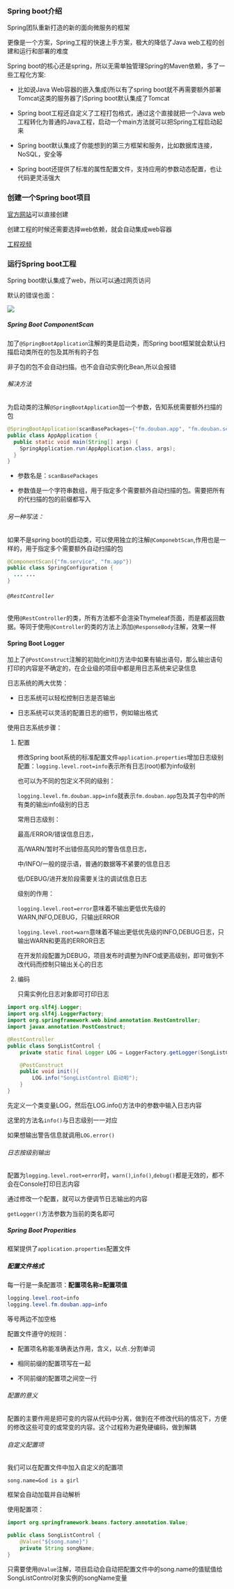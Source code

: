 ### Spring boot介绍

Spring团队重新打造的新的面向微服务的框架

更像是一个方案，Spring工程的快速上手方案，极大的降低了Java web工程的创建和运行和部署的难度

Spring boot的核心还是spring，所以无需单独管理Spring的Maven依赖，多了一些工程化方案:

+ 比如说Java Web容器的嵌入集成(所以有了spring boot就不再需要额外部署Tomcat这类的服务器了)Spring boot默认集成了Tomcat

+ Spring boot工程还自定义了工程打包格式，通过这个直接就把一个Java web工程转化为普通的Java工程，启动一个main方法就可以把Spring工程启动起来

+ Spring boot默认集成了你能想到的第三方框架和服务，比如数据库连接，NoSQL，安全等

+ Spring boot还提供了标准的属性配置文件，支持应用的参数动态配置，也让代码更灵活强大

### 创建一个Spring boot项目

[官方网站](https://start.spring.io/)可以直接创建

创建工程的时候还需要选择web依赖，就会自动集成web容器

[工程视频](https://qgt-document.oss-cn-beijing.aliyuncs.com/PY1/11/fm%E5%88%9B%E5%BB%BA%E5%B7%A5%E7%A8%8B.mp4)

### 运行Spring boot工程

Spring boot默认集成了web，所以可以通过网页访问

默认的错误也面：

![](https://style.youkeda.com/img/ham/course/j4/springboot_errorpage.png?x-oss-process=image/resize,w_800/watermark,image_d2F0ZXJtYXNrLnBuZz94LW9zcy1wcm9jZXNzPWltYWdlL3Jlc2l6ZSx3XzEwMA==,t_60,g_se,x_10,y_10)

##### Spring Boot ComponentScan

加了`@SpringBootApplication`注解的类是启动类，而Spring boot框架就会默认扫描启动类所在的包及其所有的子包

非子包的包不会自动扫描。也不会自动实例化Bean,所以会报错

###### 解决方法

为启动类的注解`@SpringBootApplication`加一个参数，告知系统需要额外扫描的包

```java
@SpringBootApplication(scanBasePackages={"fm.douban.app", "fm.douban.service"})
public class AppApplication {
  public static void main(String[] args) {
    SpringApplication.run(AppApplication.class, args);
  }
}
```

+ 参数名是：`scanBasePackages`

+ 参数值是一个字符串数组，用于指定多个需要额外自动扫描的包。需要把所有的代扫描的包的前缀都写入

###### 另一种写法：

如果不是spring boot的启动类，可以使用独立的注解`@ComponebtScan`,作用也是一样的，用于指定多个需要额外自动扫描的包

```java
@ComponentScan({"fm.service", "fm.app"})
public class SpringConfiguration {
  ... ...
}
```

###### `@RestController`

使用`@RestController`的类，所有方法都不会渲染Thymeleaf页面，而是都返回数据。等同于使用`@Controller`的类的方法上添加`@ResponseBody`注解，效果一样

#### Spring Boot Logger

加上了`@PostConstruct`注解的初始化init()方法中如果有输出语句，那么输出语句打印的内容是不确定的，在企业级的项目中都是用日志系统来记录信息

日志系统的两大优势：

+ 日志系统可以轻松控制日志是否输出

+ 日志系统可以灵活的配置日志的细节，例如输出格式

使用日志系统步骤：

1. 配置
   
   修改Spring boot系统的标准配置文件`application.properties`增加日志级别配置：`logging.level.root=info`表示所有日志(root)都为info级别
   
   也可以为不同的包定义不同的级别：
   
   `logging.level.fm.douban.app=info`就表示`fm.douban.app`包及其子包中的所有类的输出info级别的日志
   
   常用日志级别：
   
   最高/ERROR/错误信息日志，
   
   高/WARN/暂时不出错但高风险的警告信息日志，
   
   中/INFO/一般的提示语，普通的数据等不紧要的信息日志
   
   低/DEBUG/进开发阶段需要关注的调试信息日志
   
   级别的作用：
   
   `logging.level.root=error`意味着不输出更低优先级的WARN,INFO,DEBUG，只输出ERROR
   
   `logging.level.root=warn`意味着不输出更低优先级的INFO,DEBUG日志，只输出WARN和更高的ERROR日志
   
   在开发阶段配置为DEBUG，项目发布时调整为INFO或更高级别，即可做到不改代码而控制只输出关心的日志

2. 编码
   
   只需实例化日志对象即可打印日志

```java
import org.slf4j.Logger;
import org.slf4j.LoggerFactory;
import org.springframework.web.bind.annotation.RestController;
import javax.annotation.PostConstruct;

@RestController
public class SongListControl {
    private static final Logger LOG = LoggerFactory.getLogger(SongListControl.class);

    @PostConstruct
    public void init(){
        LOG.info("SongListControl 启动啦");
    }
}
```

先定义一个类变量LOG，然后在LOG.info()方法中的参数中输入日志内容

这里的方法名`info()`与日志级别一一对应

如果想输出警告信息就调用`LOG.error()`

###### 日志按级别输出

配置为`logging.level.root=error`时，`warn()`,`info()`,`debug()`都是无效的，都不会在Console打印日志内容

通过修改一个配置，就可以方便调节日志输出的内容

`getLogger()`方法参数为当前的类名即可

##### Spring Boot Properities

框架提供了`application.properties`配置文件

##### 配置文件格式

每一行是一条配置项：**配置项名称=配置项值**

```java
logging.level.root=info
logging.level.fm.douban.app=info
```

等号两边不加空格

配置文件遵守的规则：

+ 配置项名称能准确表达作用，含义，以点`.`分割单词

+ 相同前缀的配置项写在一起

+ 不同前缀的配置项之间空一行

###### 配置的意义

配置的主要作用是把可变的内容从代码中分离，做到在不修改代码的情况下，方便的修改这些可变的或常变的内容。这个过程称为避免硬编码，做到解耦

###### 自定义配置项

我们可以在配置文件中加入自定义的配置项

```properties
song.name=God is a girl
```

框架会自动加载并自动解析

使用配置项：

```java
import org.springframework.beans.factory.annotation.Value;

public class SongListControl {
    @Value("${song.name}")
    private String songName;
}
```

只需要使用`@Value`注解，项目启动会自动把配置文件中的song.name的值赋值给SongListControl对象实例的songName变量
